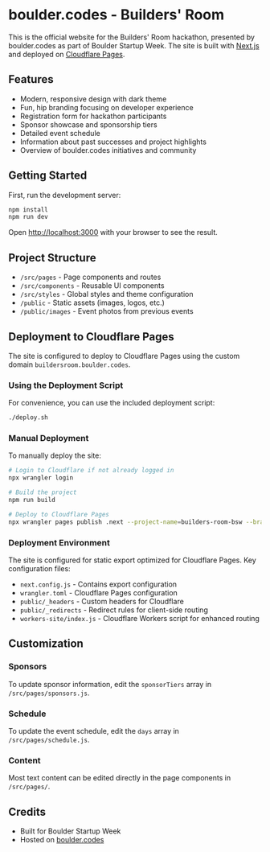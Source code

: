 # boulder.codes - Builders' Room

This is the official website for the Builders' Room hackathon, presented by boulder.codes as part of Boulder Startup Week. The site is built with [Next.js](https://nextjs.org) and deployed on [Cloudflare Pages](https://pages.cloudflare.com/).

## Features

- Modern, responsive design with dark theme
- Fun, hip branding focusing on developer experience
- Registration form for hackathon participants
- Sponsor showcase and sponsorship tiers
- Detailed event schedule
- Information about past successes and project highlights
- Overview of boulder.codes initiatives and community

## Getting Started

First, run the development server:

```bash
npm install
npm run dev
```

Open [http://localhost:3000](http://localhost:3000) with your browser to see the result.

## Project Structure

- `/src/pages` - Page components and routes
- `/src/components` - Reusable UI components
- `/src/styles` - Global styles and theme configuration
- `/public` - Static assets (images, logos, etc.)
- `/public/images` - Event photos from previous events

## Deployment to Cloudflare Pages

The site is configured to deploy to Cloudflare Pages using the custom domain `buildersroom.boulder.codes`.

### Using the Deployment Script

For convenience, you can use the included deployment script:

```bash
./deploy.sh
```

### Manual Deployment

To manually deploy the site:

```bash
# Login to Cloudflare if not already logged in
npx wrangler login

# Build the project
npm run build

# Deploy to Cloudflare Pages
npx wrangler pages publish .next --project-name=builders-room-bsw --branch=main
```

### Deployment Environment

The site is configured for static export optimized for Cloudflare Pages. Key configuration files:

- `next.config.js` - Contains export configuration
- `wrangler.toml` - Cloudflare Pages configuration
- `public/_headers` - Custom headers for Cloudflare
- `public/_redirects` - Redirect rules for client-side routing
- `workers-site/index.js` - Cloudflare Workers script for enhanced routing

## Customization

### Sponsors

To update sponsor information, edit the `sponsorTiers` array in `/src/pages/sponsors.js`.

### Schedule

To update the event schedule, edit the `days` array in `/src/pages/schedule.js`.

### Content

Most text content can be edited directly in the page components in `/src/pages/`.

## Credits

- Built for Boulder Startup Week
- Hosted on [boulder.codes](https://boulder.codes)